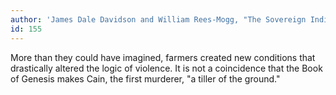 ```yaml
---
author: 'James Dale Davidson and William Rees-Mogg, "The Sovereign Individual"'
id: 155
---
```


More than they could have imagined, farmers created new conditions that drastically altered the logic of violence. It is not a coincidence that the Book of Genesis makes Cain, the first murderer, "a tiller of the ground."